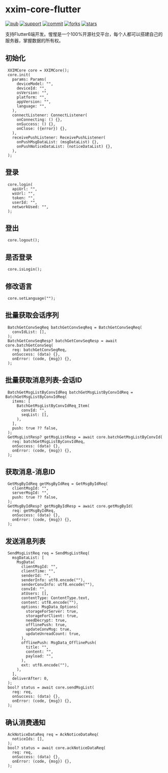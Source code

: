 # xxim-core-flutter

[![pub](https://img.shields.io/pub/v/xxim_core_flutter)](https://pub.dev/packages/xxim_core_flutter)
[![support](https://img.shields.io/badge/platform-android%20ios%20linux%20macos%20web%20windows-347dc0)](https://pub.dev/packages/xxim_core_flutter)
[![commit](https://img.shields.io/github/commit-activity/m/cherish-chat/xxim-core-flutter)](https://github.com/cherish-chat/xxim-core-flutter)
[![forks](https://img.shields.io/github/forks/cherish-chat/xxim-core-flutter)](https://github.com/cherish-chat/xxim-core-flutter)
[![stars](https://img.shields.io/github/stars/cherish-chat/xxim-core-flutter)](https://github.com/cherish-chat/xxim-core-flutter)

支持Flutter6端开发。惺惺是一个100%开源社交平台，每个人都可以搭建自己的服务器，掌握数据的所有权。

## 初始化

     XXIMCore core = XXIMCore();
     core.init(
       params: Params(
         deviceModel: "",
         deviceId: "",
         osVersion: "",
         platform: "",
         appVersion: "",
         language: "",
       ),
       connectListener: ConnectListener(
         onConnecting: () {},
         onSuccess: () {},
         onClose: ({error}) {},
       ),
       receivePushListener: ReceivePushListener(
         onPushMsgDataList: (msgDataList) {},
         onPushNoticeDataList: (noticeDataList) {},
       ),
     );

## 登录

     core.login(
       apiUrl: "",
       wsUrl: "",
       token: "",
       userId: "",
       networkUsed: "",
     );

## 登出

     core.logout();

## 是否登录

     core.isLogin();

## 修改语言

     core.setLanguage("");

## 批量获取会话序列

     BatchGetConvSeqReq batchGetConvSeqReq = BatchGetConvSeqReq(
       convIdList: [],
     );
     BatchGetConvSeqResp? batchGetConvSeqResp = await core.batchGetConvSeq(
       req: batchGetConvSeqReq,
       onSuccess: (data) {},
       onError: (code, {msg}) {},
     );

## 批量获取消息列表-会话ID

     BatchGetMsgListByConvIdReq batchGetMsgListByConvIdReq = BatchGetMsgListByConvIdReq(
       items: [
         BatchGetMsgListByConvIdReq_Item(
           convId: "",
           seqList: [],
         ),
       ],
       push: true ?? false,
     );
     GetMsgListResp? getMsgListResp = await core.batchGetMsgListByConvId(
       req: batchGetMsgListByConvIdReq,
       onSuccess: (data) {},
       onError: (code, {msg}) {},
     );

## 获取消息-消息ID

     GetMsgByIdReq getMsgByIdReq = GetMsgByIdReq(
       clientMsgId: "",
       serverMsgId: "",
       push: true ?? false,
     );
     GetMsgByIdResp? getMsgByIdResp = await core.getMsgById(
       req: getMsgByIdReq,
       onSuccess: (data) {},
       onError: (code, {msg}) {},
     );

## 发送消息列表

     SendMsgListReq req = SendMsgListReq(
       msgDataList: [
         MsgData(
           clientMsgId: "",
           clientTime: "",
           senderId: "",
           senderInfo: utf8.encode(""),
           senderConvInfo: utf8.encode(""),
           convId: "",
           atUsers: [],
           contentType: ContentType.text,
           content: utf8.encode(""),
           options: MsgData_Options(
             storageForServer: true,
             storageForClient: true,
             needDecrypt: true,
             offlinePush: true,
             updateConvMsg: true,
             updateUnreadCount: true,
           ),
           offlinePush: MsgData_OfflinePush(
             title: "",
             content: "",
             payload: "",
           ),
           ext: utf8.encode(""),
         ),
       ],
       deliverAfter: 0,
     );
     bool? status = await core.sendMsgList(
       req: req,
       onSuccess: (data) {},
       onError: (code, {msg}) {},
     );

## 确认消费通知

     AckNoticeDataReq req = AckNoticeDataReq(
       noticeIds: [],
     );
     bool? status = await core.ackNoticeDataReq(
       req: req,
       onSuccess: (data) {},
       onError: (code, {msg}) {},
     );
